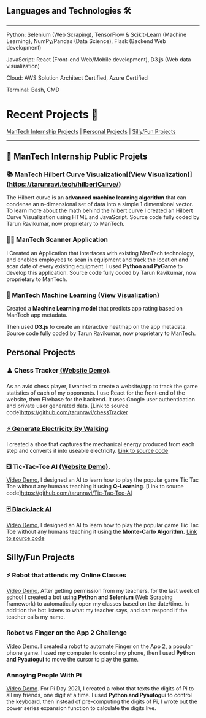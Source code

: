 ## Languages and Technologies 🛠️
___
Python: Selenium (Web Scraping), TensorFlow & Scikit-Learn (Machine Learning), NumPy/Pandas (Data Science), Flask (Backend Web development)

JavaScript: React (Front-end Web/Mobile development), D3.js (Web data visualization)

Cloud: AWS Solution Architect Certified, Azure Certified

Terminal: Bash, CMD

<a name="Projects"></a>
# Recent Projects 🚧
[ManTech Internship Projects](/#ManTech) | [Personal Projects](/#Personal) | [Silly/Fun Projects](/#Silly)

___
<a name="ManTech"></a>
## 💼 ManTech Internship Public Projets

### 📚 ManTech Hilbert Curve Visualization[(View Visualization)] (https://tarunravi.tech/hilbertCurve/)
The Hilbert curve is an **advanced machine learning algorithm** that can condense an n-dimensional set of data into a simple 1 dimensional vector. To learn more about the math behind the hilbert curve I created an Hilbert Curve Visualization using HTML and JavaScript. Source code fully coded by Tarun Ravikumar, now proprietary to ManTech.

### 👨‍💻 ManTech Scanner Application
I Created an Application that interfaces with existing ManTech technology, and enables employees to scan in equipment and track the location and scan date of every existing equipment. I used **Python and PyGame** to develop this application.  Source code fully coded by Tarun Ravikumar, now proprietary to ManTech.

### 🤖 ManTech Machine Learning [(View Visualization)](https://tarunravi.tech/ManTechPredictingAppRating/)
Created a **Machine Learning model** that predicts app rating based on ManTech app metadata. 

Then used **D3.js** to create an interactive heatmap on the app metadata. Source code fully coded by Tarun Ravikumar, now proprietary to ManTech.

<a name="Personal"></a>
## Personal Projects
### ♟️ Chess Tracker [(Website Demo)](https://tarunravi.tech/chessTracker/#/).
 As an avid chess player, I wanted to create a website/app to track the game statistics of each of my opponents. I use React for the front-end of the website, then Firebase for the backend. It uses Google user authentication and private user generated data. [Link to source code]https://github.com/tarunravi/chessTracker

### [⚡ Generate Electricity By Walking](/GenerateElectricityByWalking)

I created a shoe that captures the mechanical energy produced from each step and converts it into useable electricity. [Link to source code](https://github.com/tarunravi/GenerateElectricityByWalking)

### ❎ Tic-Tac-Toe AI [(Website Demo)](https://tarunravi.tech/chessTracker/#/).
[Video Demo.](https://www.youtube.com/watch?v=OHON6-JC-Xs) I designed an AI to learn how to play the popular game Tic Tac Toe without any humans teaching it using **Q-Learning**. [Link to source code]https://github.com/tarunravi/Tic-Tac-Toe-AI

### [🃏 BlackJack AI](https://github.com/MyWorldRules/BlackjackAI)
[Video Demo.](https://www.youtube.com/watch?v=VSLcoP5vAMM) I designed an AI to learn how to play the popular game Tic Tac Toe without any humans teaching it using the **Monte-Carlo Algorithm.** [Link to source code](https://github.com/MyWorldRules/BlackjackAI)

<a name="Silly"></a>
## Silly/Fun Projects
### ⚡ Robot that attends my Online Classes
[Video Demo.](https://www.youtube.com/watch?v=ZZ9PRr0rcuQ) After getting permission from my teachers, for the last week of school I created a bot using **Python and Selenium** (Web Scraping framework) to automatically open my classes based on the date/time. In addition the bot listens to what my teacher says, and can respond if the teacher calls my name.

### Robot vs Finger on the App 2 Challenge
[Video Demo.](https://www.youtube.com/watch?v=2VJTTI9BsIM) I created a robot to automate Finger on the App 2, a popular phone game. I used my computer to control my phone, then I used **Python and Pyautogui** to move the cursor to play the game. 

### Annoying People With Pi
[Video Demo](https://www.youtube.com/watch?v=LEBqrb-T1bs). For Pi Day 2021, I created a robot that texts the digits of Pi to all my friends, one digit at a time. I used **Python and Pyautogui** to control the keyboard, then instead of pre-computing the digits of Pi, I wrote out the power series expansion function to calculate the digits live.
